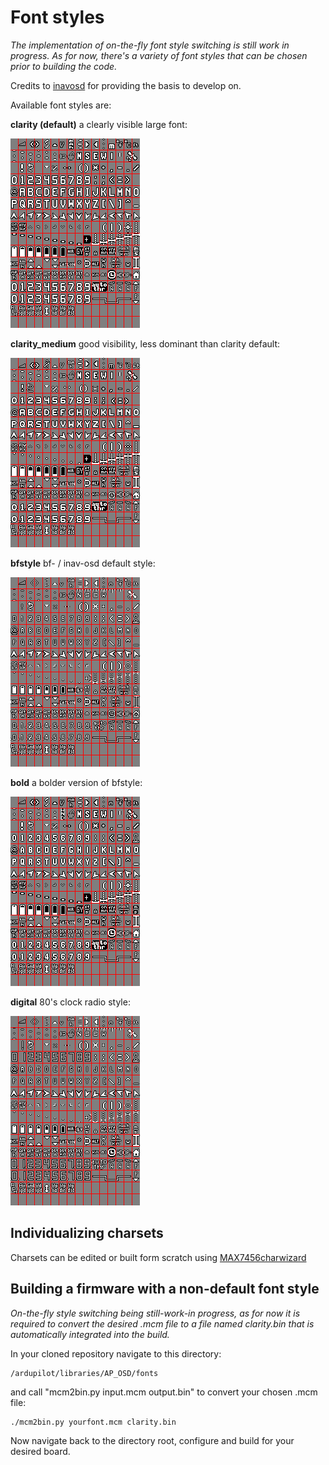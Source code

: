 # Font styles

_The implementation of on-the-fly font style switching is still work in progress. As for now, there's a variety of font styles that can be chosen prior to building the code._

Credits to [inavosd](https://github.com/iNavFlight/inav-configurator/tree/master/resources/osd) for providing the basis to develop on.

Available font styles are:

**clarity (default)** a clearly visible large font:

  ![](clarity.png)

**clarity_medium** good visibility, less dominant than clarity default:

![](clarity_medium.png)

**bfstyle** bf- / inav-osd default style: 

![](bfstyle.png)

**bold** a bolder version of bfstyle:

![](bold.png)

**digital** 80's clock radio style:

![](digital.png)



## Individualizing charsets ##

Charsets can be edited or built form scratch using [MAX7456charwizard](https://github.com/diydrones/MinimOSD-Extra/blob/master/Tools/MAX7456Charwizard.jar)



## Building a firmware with a non-default font style

_On-the-fly style switching being still-work-in progress, as for now it is required to convert the desired .mcm file to a file named clarity.bin that is automatically integrated into the build._

In your cloned repository navigate to this directory:
```
/ardupilot/libraries/AP_OSD/fonts
```
and call "mcm2bin.py input.mcm output.bin" to convert your chosen .mcm file:
```
./mcm2bin.py yourfont.mcm clarity.bin
```
Now navigate back to the directory root, configure and build for your desired board.
